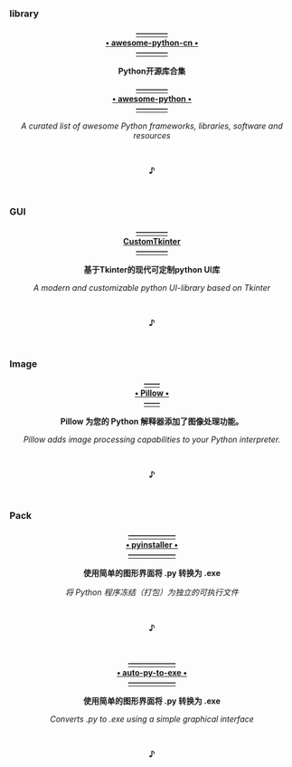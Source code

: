### library
  
  <p align="center"><a href="https://github.com/jobbole/awesome-python-cn">
                                                       <b>————<br>• awesome-python-cn •<br>————</b>
  </a></p>
  <p align="center">                                           <b>Python开源库合集</b></p>
  <p align="center"><a href="https://github.com/vinta/awesome-python">
                                                         <b>————<br>• awesome-python •<br>————</b>
  </a></p>
  <p align="center">                 <i>A curated list of awesome Python frameworks, libraries, software and resources</i></p>
  <br><p align="center"><b>♪</b></p><br>
   

### GUI
  <p align="center"><a href="https://github.com/TomSchimansky/CustomTkinter">
                                                         <b>————<br>CustomTkinter<br>————</b>
  </a></p>
  <p align="center">                               <b>基于Tkinter的现代可定制python UI库</b></p>
  <p align="center">                    <i>A modern and customizable python UI-library based on Tkinter</i></p>
  <br><p align="center"><b>♪</b></p><br>


### Image
  <p align="center"><a href="https://github.com/python-pillow/Pillow">
                                                         <b>——<br>• Pillow •<br>——</b>
  </a></p>
  <p align="center">                               <b>Pillow 为您的 Python 解释器添加了图像处理功能。</b></p>
  <p align="center">        <i>Pillow adds image processing capabilities to your Python interpreter.</i></p>
  <br><p align="center"><b>♪</b></p><br>


### Pack
  <p align="center"><a href="https://github.com/brentvollebregt/auto-py-to-exe">
                                                         <b>——————<br>• pyinstaller •<br>——————</b>
  </a></p>
  <p align="center">                               <b>使用简单的图形界面将 .py 转换为 .exe</b></p>
  <p align="center">                            <i>将 Python 程序冻结（打包）为独立的可执行文件</i></p>
  <br><p align="center"><b>♪</b></p><br>
  
  <p align="center"><a href="https://github.com/brentvollebregt/auto-py-to-exe">
                                                         <b>——————<br>• auto-py-to-exe •<br>——————</b>
  </a></p>
  <p align="center">                               <b>使用简单的图形界面将 .py 转换为 .exe</b></p>
  <p align="center">                         <i>Converts .py to .exe using a simple graphical interface</i></p>
  <br><p align="center"><b>♪</b></p><br>
